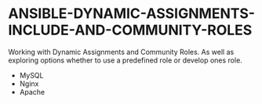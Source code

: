 # ANSIBLE-DYNAMIC-ASSIGNMENTS-INCLUDE-AND-COMMUNITY-ROLES
Working with Dynamic Assignments and Community Roles. As well as exploring options whether to use a predefined role or develop ones role.
- MySQL
- Nginx
- Apache
